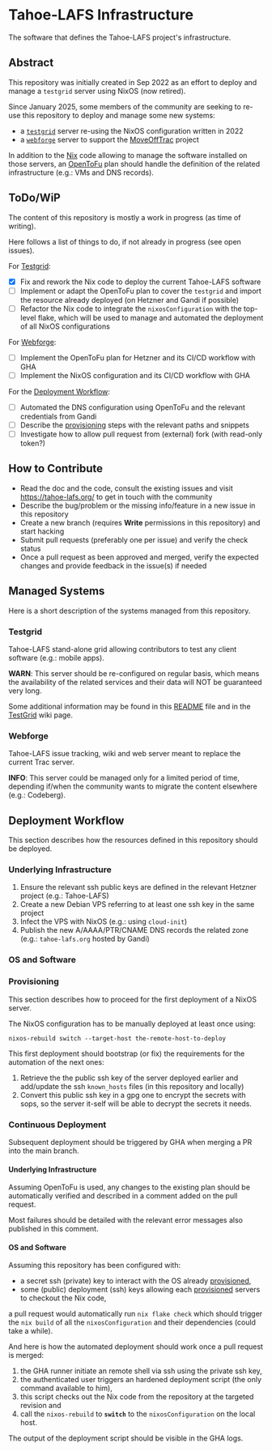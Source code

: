 # Tahoe-LAFS Infrastructure

The software that defines the Tahoe-LAFS project's infrastructure.

## Abstract

This repository was initially created in Sep 2022 as an effort to deploy and
manage a `testgrid` server using NixOS (now retired).

Since January 2025, some members of the community are seeking to re-use this repository
to deploy and manage some new systems:

- a [`testgrid`](#testgrid) server re-using the NixOS configuration written in 2022
- a [`webforge`](#webforge) server to support the [MoveOffTrac](https://github.com/tahoe-lafs/MoveOffTrac) project

In addition to the [Nix](https://nixos.org/) code allowing to manage the software installed on those servers,
an [OpenToFu](https://opentofu.org/) plan should handle the definition of the related infrastructure (e.g.: VMs and DNS records).

## ToDo/WiP

The content of this repository is mostly a work in progress (as time of writing).

Here follows a list of things to do, if not already in progress (see open issues).

For [Testgrid](#testgrid):

- [X] Fix and rework the Nix code to deploy the current Tahoe-LAFS software
- [ ] Implement or adapt the OpenToFu plan to cover the `testgrid` and
  import the resource already deployed (on Hetzner and Gandi if possible)
- [ ] Refactor the Nix code to integrate the `nixosConfiguration` with the top-level flake,
  which will be used to manage and automated the deployment of all NixOS configurations

For [Webforge](#webforge):

- [ ] Implement the OpenToFu plan for Hetzner and its CI/CD workflow with GHA
- [ ] Implement the NixOS configuration and its CI/CD workflow with GHA

For the [Deployment Workflow](#deployment-workflow):

- [ ] Automated the DNS configuration using OpenToFu and the relevant credentials from Gandi
- [ ] Describe the [provisioning](#provisioning) steps with the relevant paths and snippets
- [ ] Investigate how to allow pull request from (external) fork (with read-only token?)

## How to Contribute

- Read the doc and the code, consult the existing issues and visit https://tahoe-lafs.org/ to get in touch with the community
- Describe the bug/problem or the missing info/feature in a new issue in this repository
- Create a new branch (requires **Write** permissions in this repository) and start hacking
- Submit pull requests (preferably one per issue) and verify the check status
- Once a pull request as been approved and merged, verify the expected changes and provide feedback in the issue(s) if needed

## Managed Systems

Here is a short description of the systems managed from this repository.

### Testgrid

Tahoe-LAFS stand-alone grid allowing contributors to test any client software (e.g.: mobile apps).

**WARN**: This server should be re-configured on regular basis,
which means the availability of the related services and their data will NOT be guaranteed very long.

Some additional information may be found in this [README](./testgrid.tahoe-lafs.org/README) file
and in the [TestGrid](https://tahoe-lafs.org/trac/tahoe-lafs/wiki/TestGrid) wiki page.

### Webforge

Tahoe-LAFS issue tracking, wiki and web server meant to replace the current Trac server.

**INFO**: This server could be managed only for a limited period of time,
depending if/when the community wants to migrate the content elsewhere (e.g.: Codeberg).

## Deployment Workflow

This section describes how the resources defined in this repository should be deployed.

### Underlying Infrastructure

1. Ensure the relevant ssh public keys are defined in the relevant Hetzner project (e.g.: Tahoe-LAFS)
2. Create a new Debian VPS referring to at least one ssh key in the same project
3. Infect the VPS with NixOS (e.g.: using `cloud-init`)
4. Publish the new A/AAAA/PTR/CNAME DNS records the related zone (e.g.: `tahoe-lafs.org` hosted by Gandi)

### OS and Software

###  Provisioning

This section describes how to proceed for the first deployment of a NixOS server.

The NixOS configuration has to be manually deployed at least once using:

```
nixos-rebuild switch --target-host the-remote-host-to-deploy
```

This first deployment should bootstrap (or fix) the requirements for the automation of the next ones:

1. Retrieve the the public ssh key of the server deployed earlier and
   add/update the ssh `known_hosts` files (in this repository and locally)
2. Convert this public ssh key in a gpg one to encrypt the secrets with sops,
   so the server it-self will be able to decrypt the secrets it needs.

### Continuous Deployment

Subsequent deployment should be triggered by GHA when merging a PR into the main branch.

#### Underlying Infrastructure

Assuming OpenToFu is used, any changes to the existing plan should be automatically verified and
described in a comment added on the pull request.

Most failures should be detailed with the relevant error messages also published in this comment.

#### OS and Software

Assuming this repository has been configured with:

- a secret ssh (private) key to interact with the OS already [provisioned](#provisioning),
- some (public) deployment (ssh) keys allowing each [provisioned](#provisioning) servers to checkout the Nix code,

a pull request would automatically run `nix flake check` which should trigger the `nix build` of
all the `nixosConfiguration` and their dependencies (could take a while).

And here is how the automated deployment should work once a pull request is merged:

1. the GHA runner initiate an remote shell via ssh using the private ssh key,
2. the authenticated user triggers an hardened deployment script (the only command available to him),
3. this script checks out the Nix code from the repository at the targeted revision and
4. call the `nixos-rebuild` to **`switch`** to the `nixosConfiguration` on the local host.

The output of the deployment script should be visible in the GHA logs.
